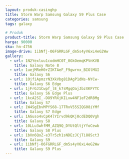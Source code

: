 ```yaml
---
layout: produk-casinghp
title: Storm Warp Samsung Galaxy S9 Plus Case
categories: samsung
tags: galaxy

# Produk
product-title: Storm Warp Samsung Galaxy S9 Plus Case
harga: 90000
sku: hn-4756
image-drive: 1ibNfj-O6FGRRLGF_dm5s4yV6xL4eG2Ww
gallery:
  - url: 1N2Yexluu1codmHC0T_0GkOemqKPVnKVB
    title: Galaxy Note 8
  - url: 1uejMReH0rZIKTAeF_F9gwrnx_BIOlMGI
    title: Galaxy S6
  - url: 1OjfiApmzrN3XkVbg81DAgP1dNs-NYCw-
    title: Galaxy S6 Edge
  - url: 1jFrGJ1Cwpf_lE_k7sMgqOajJbzXKFYTC
    title: Galaxy S6 Edge Plus
  - url: 1kcA2SI_-DO9YRXjKILxw4NF1eF2dR8Mg
    title: Galaxy S7
  - url: 1W4SgEbvMPYS68-17TRxV55SIQG08iYMf
    title: Galaxy S7 Edge
  - url: 1AGuso4vCpK4lYIrvd9kQKj0cdEDQ0Vgh
    title: Galaxy S8
  - url: 10LLu3whfMM_AZQ9Q_DYUtQltjYfoCewb
    title: Galaxy S8 Plus
  - url: 1bXn6QoZ-e3Tr5zh1sNDEzJCjTi88Sct3
    title: Galaxy S9
  - url: 1ibNfj-O6FGRRLGF_dm5s4yV6xL4eG2Ww
    title: Galaxy S9 Plus
---
```

